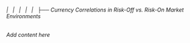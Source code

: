 ###### |   |   |   |   |   ├── Currency Correlations in Risk-Off vs. Risk-On Market Environments

*Add content here*